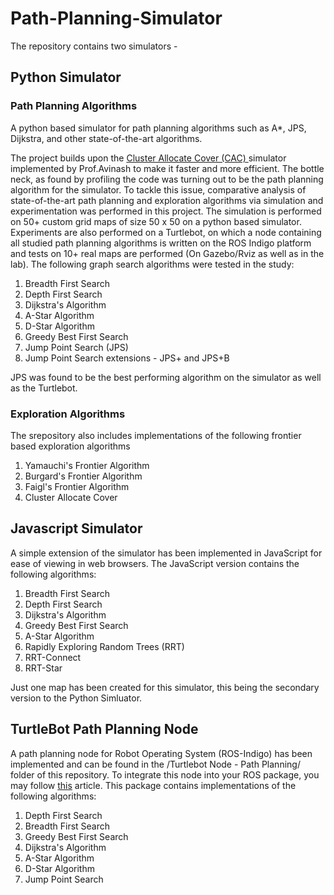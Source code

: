 # Path-Planning-Simulator
The repository contains two simulators -
## Python Simulator
### Path Planning Algorithms
A python based simulator for path planning algorithms such as A*, JPS, Dijkstra, and other state-of-the-art algorithms.
<p>The project builds upon the <a href="http://ieeexplore.ieee.org/document/7379179/"> Cluster Allocate Cover (CAC) </a> simulator implemented by Prof.Avinash to make it faster and more efficient. The bottle neck, as found by profiling the code was turning out to be the path planning algorithm for the simulator. To tackle this issue, comparative analysis of state-of-the-art path planning and exploration algorithms via simulation and experimentation was performed in this project. The simulation is performed on 50+ custom grid maps of size 50 x 50 on a python based simulator. Experiments are also performed on a Turtlebot, on which a node containing all studied path planning algorithms is written on the ROS Indigo platform and tests on 10+ real maps are performed (On Gazebo/Rviz as well as in the lab). The following graph search algorithms were tested in the study:</p>
<ol>
<li>Breadth First Search</li>
<li>Depth First Search</li>
<li>Dijkstra's Algorithm</li>
<li>A-Star Algorithm</li>
<li>D-Star Algorithm</li>
<li>Greedy Best First Search</li>
<li>Jump Point Search (JPS)</li>
<li>Jump Point Search extensions - JPS+ and JPS+B</li>
</ol>
<p>JPS was found to be the best performing algorithm on the simulator as well as the Turtlebot.</p>

### Exploration Algorithms
The srepository also includes implementations of the following frontier based exploration algorithms
<ol>
  <li>Yamauchi's Frontier Algorithm</li>
  <li>Burgard's Frontier Algorithm</li>
  <li>Faigl's Frontier Algorithm</li>
  <li>Cluster Allocate Cover</li>
</ol>

## Javascript Simulator
A simple extension of the simulator has been implemented in JavaScript for ease of viewing in web browsers. The JavaScript version contains the following algorithms:
<ol>
<li>Breadth First Search</li>
<li>Depth First Search</li>
<li>Dijkstra's Algorithm</li>
<li>Greedy Best First Search</li>
<li>A-Star Algorithm</li>
<li>Rapidly Exploring Random Trees (RRT)</li>
<li>RRT-Connect</li>
<li>RRT-Star</li>
</ol>
Just one map has been created for this simulator, this being the secondary version to the Python Simluator.

## TurtleBot Path Planning Node
A path planning node for Robot Operating System (ROS-Indigo) has been implemented and can be found in the /Turtlebot Node - Path Planning/ folder of this repository. To integrate this node into your ROS package, you may follow <a href="http://www.iroboapp.org/index.php?title=Adding_Relaxed_Astar_Global_Path_Planner_As_Plugin_in_ROS">this</a> article.
This package contains implementations of the following algorithms:
  1. Depth First Search
  2. Breadth First Search
  3. Greedy Best First Search
  4. Dijkstra's Algorithm
  5. A-Star Algorithm
  6. D-Star Algorithm
  7. Jump Point Search
  
  
